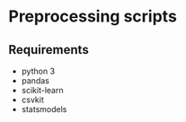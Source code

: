 # Preprocessing scripts

## Requirements

- python 3
- pandas
- scikit-learn
- csvkit
- statsmodels

